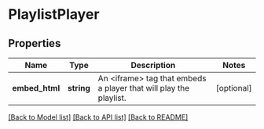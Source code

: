 # PlaylistPlayer

## Properties
Name | Type | Description | Notes
------------ | ------------- | ------------- | -------------
**embed_html** | **string** | An &lt;iframe&gt; tag that embeds a player that will play the playlist. | [optional] 

[[Back to Model list]](../README.md#documentation-for-models) [[Back to API list]](../README.md#documentation-for-api-endpoints) [[Back to README]](../README.md)


